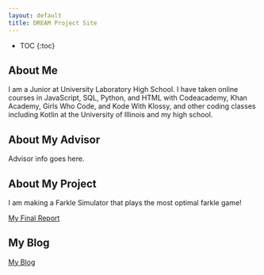 ```yaml
---
layout: default
title: DREAM Project Site
---
```


* TOC
{:toc}

## About Me

I am a Junior at University Laboratory High School. I have taken online courses in JavaScript, SQL, Python, and HTML with Codeacademy, Khan Academy, Girls Who Code, and Kode With Klossy, and other coding classes including Kotlin at the University of Illinois and my high school. 
## About My Advisor

Advisor info goes here.

## About My Project

I am making a Farkle Simulator that plays the most optimal farkle game!

[My Final Report](files/finalreport.pdf)

## My Blog

[My Blog](blog.html)
